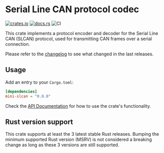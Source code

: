 # Serial Line CAN protocol codec

[![crates.io](https://img.shields.io/crates/v/mini-slcan.svg)](https://crates.io/crates/mini-slcan)
[![docs.rs](https://docs.rs/mini-slcan/badge.svg)](https://docs.rs/mini-slcan/)
![CI](https://github.com/jonas-schievink/mini-slcan/workflows/CI/badge.svg)

This crate implements a protocol encoder and decoder for the Serial Line CAN
(SLCAN) protocol, used for transmitting CAN frames over a serial connection.

Please refer to the [changelog](CHANGELOG.md) to see what changed in the last
releases.

## Usage

Add an entry to your `Cargo.toml`:

```toml
[dependencies]
mini-slcan = "0.0.0"
```

Check the [API Documentation](https://docs.rs/mini-slcan/) for how to use the
crate's functionality.

## Rust version support

This crate supports at least the 3 latest stable Rust releases. Bumping the
minimum supported Rust version (MSRV) is not considered a breaking change as
long as these 3 versions are still supported.
